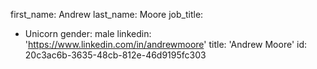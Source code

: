first_name: Andrew
last_name: Moore
job_title:
  - Unicorn
gender: male
linkedin: 'https://www.linkedin.com/in/andrewmoore'
title: 'Andrew Moore'
id: 20c3ac6b-3635-48cb-812e-46d9195fc303
